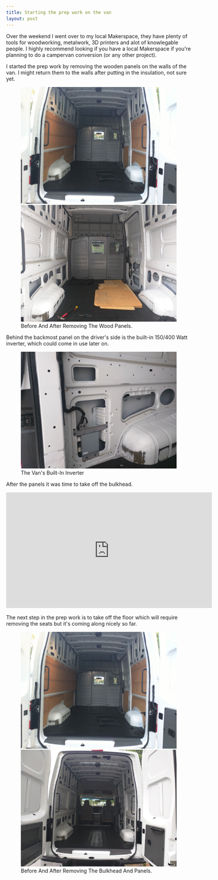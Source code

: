 ```yaml
---
title: Starting the prep work on the van
layout: post
---
```


Over the weekend I went over to my local Makerspace, they have plenty of tools for woodworking, metalwork, 3D printers and alot of knowlegable people. I highly recommend looking if you have a local Makerspace if you're planning to do a campervan conversion (or any other project).

I started the prep work by removing the wooden panels on the walls of the van. I might return them to the walls after putting in the insulation, not sure yet.

<figure class="half">
	<a href="/images/IMG_20170508_194155.jpg"><img src="/images/IMG_20170508_194155.jpg" alt=""></a>
	<a href="/images/IMG_20170513_104616.jpg"><img src="/images/IMG_20170513_104616.jpg" alt=""></a>
	<figcaption>Before And After Removing The Wood Panels.</figcaption>
</figure>

Behind the backmost panel on the driver's side is the built-in 150/400 Watt inverter, which could come in use later on.

<figure>
  <a href="/images/IMG_20170513_104624.jpg"><img src="/images/IMG_20170513_104624.jpg"></a>
  <figcaption>The Van's Built-In Inverter</figcaption>
</figure>

After the panels it was time to take off the bulkhead.

<iframe width="560" height="315" src="https://www.youtube.com/embed/lMPmJntCrRA" frameborder="0" allowfullscreen></iframe>

The next step in the prep work is to take off the floor which will require removing the seats but it's coming along nicely so far.

<figure class="half">
	<a href="/images/IMG_20170508_194155.jpg"><img src="/images/IMG_20170508_194155.jpg" alt=""></a>
	<a href="/images/IMG_20170513_173434.jpg"><img src="/images/IMG_20170513_173434.jpg" alt=""></a>
	<figcaption>Before And After Removing The Bulkhead And Panels.</figcaption>
</figure>